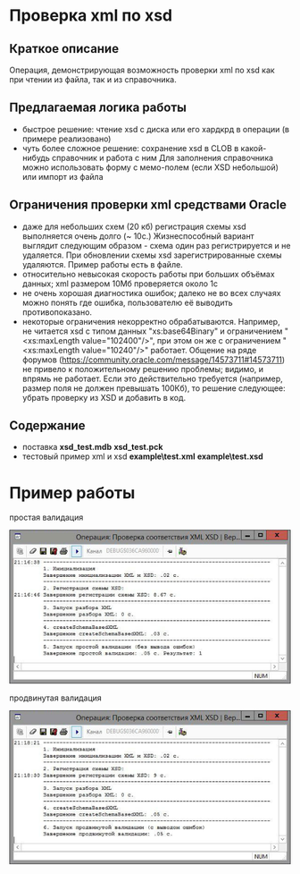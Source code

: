 # Проверка xml по xsd

## Краткое описание
Операция, демонстрирующая возможность проверки xml по xsd как при чтении из файла, так и из справочника.

## Предлагаемая логика работы
 - быстрое решение: чтение xsd с диска или его хардкрд в операции (в примере реализовано)
 - чуть более сложное решение: сохранение xsd в CLOB в какой-нибудь справочник и работа с ним
Для заполнения справочника можно использовать форму с мемо-полем (если XSD небольшой) или импорт из файла

## Ограничения проверки xml средствами Oracle
 - даже для небольших схем (20 кб) регистрация схемы xsd выполняется очень долго (~ 10c.)
Жизнеспособный вариант выглядит следующим образом - схема один раз регистрируется и не удаляется. При обновлении схемы xsd зарегистрированные схемы удаляются. Пример работы есть в файле.
 - относительно невысокая скорость работы при больших объёмах данных; xml размером 10Мб проверяется около 1с
 - не очень хорошая диагностика ошибок; далеко не во всех случаях можно понять где ошибка, пользователю её выводить противопоказано.
 - некоторые ограничения некорректно обрабатываются.
Например, не читается xsd с типом данных "xs:base64Binary" и ограничением "<xs:maxLength value="102400"/>", при этом он же с ограничением "<xs:maxLength value="10240"/>" работает.
Общение на ряде форумов (https://community.oracle.com/message/14573711#14573711) не привело к положительному решению проблемы; видимо, и впрямь не работает.
Если это действительно требуется (например, размер поля не должен превышать 100Кб), то решение следующее: убрать проверку из XSD и добавить в код.

## Содержание
* поставка
    **xsd_test.mdb**
    **xsd_test.pck**
* тестовый пример xml и xsd
    **example\test.xml**
    **example\test.xsd**

# Пример работы
простая валидация

![Sample Screen](img/simple.jpg "Simple Validation Sample")

продвинутая валидация

![Sample Screen](img/advanced.jpg "Advanced Validation Sample")